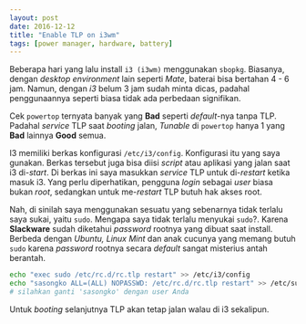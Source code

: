 ```yaml
---
layout: post
date: 2016-12-12
title: "Enable TLP on i3wm"
tags: [power manager, hardware, battery]
---
```

Beberapa hari yang lalu install <code>i3 (i3wm)</code> menggunakan <code>sbopkg</code>. Biasanya, dengan _desktop environment_ lain seperti _Mate_, baterai bisa bertahan 4 - 6 jam. Namun, dengan _i3_ belum 3 jam sudah minta dicas, padahal penggunaannya seperti biasa tidak ada perbedaan signifikan.

Cek <code>powertop</code> ternyata banyak yang **Bad** seperti _default_-nya tanpa TLP. Padahal _service_ TLP saat _booting_ jalan, _Tunable_ di <code>powertop</code> hanya 1 yang **Bad** lainnya **Good** semua.

I3 memiliki berkas konfigurasi <code>/etc/i3/config</code>. Konfigurasi itu yang saya gunakan. Berkas tersebut juga bisa diisi _script_ atau aplikasi yang jalan saat i3 di-_start_. Di berkas ini saya masukkan _service_ TLP untuk di-_restart_ ketika masuk i3. Yang perlu diperhatikan, pengguna _login_ sebagai _user_ biasa bukan _root_, sedangkan untuk me-_restart_ TLP butuh hak akses root.

Nah, di sinilah saya menggunakan sesuatu yang sebenarnya tidak terlalu saya sukai, yaitu <code>sudo</code>. Mengapa saya tidak terlalu menyukai <code>sudo</code>?. Karena **Slackware** sudah diketahui _password_ rootnya yang dibuat saat install. Berbeda dengan _Ubuntu, Linux Mint_ dan anak cucunya yang memang butuh <code>sudo</code> karena _password_ rootnya secara _default_ sangat misterius antah berantah.

```bash
echo "exec sudo /etc/rc.d/rc.tlp restart" >> /etc/i3/config
echo "sasongko ALL=(ALL) NOPASSWD: /etc/rc.d/rc.tlp restart" >> /etc/sudoers
# silahkan ganti 'sasongko' dengan user Anda
```

Untuk _booting_ selanjutnya TLP akan tetap jalan walau di i3 sekalipun.
